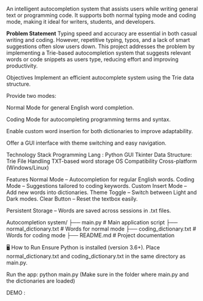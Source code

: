 An intelligent autocompletion system that assists users while writing general text or programming code. It supports both normal typing mode and coding mode, making it ideal for writers, students, and developers.

<b>Problem Statement</b>
Typing speed and accuracy are essential in both casual writing and coding. However, repetitive typing, typos, and a lack of smart suggestions often slow users down.
This project addresses the problem by implementing a Trie-based autocompletion system that suggests relevant words or code snippets as users type, reducing effort and improving productivity.

 Objectives
Implement an efficient autocomplete system using the Trie data structure.

Provide two modes:

Normal Mode for general English word completion.

Coding Mode for autocompleting programming terms and syntax.

Enable custom word insertion for both dictionaries to improve adaptability.

Offer a GUI interface with theme switching and easy navigation.

 Technology Stack
Programming Lang :	Python
GUI	Tkinter
Data Structure:	Trie
File Handling	TXT-based word storage
OS Compatibility	Cross-platform (Windows/Linux)

 Features
Normal Mode – Autocompletion for regular English words.
Coding Mode – Suggestions tailored to coding keywords.
Custom Insert Mode – Add new words into dictionaries.
Theme Toggle – Switch between Light and Dark modes.
Clear Button – Reset the textbox easily.

Persistent Storage – Words are saved across sessions in .txt files.

Autocompletion system/
├── main.py                     # Main application script
├── normal_dictionary.txt       # Words for normal mode
├── coding_dictionary.txt       # Words for coding mode
├── README.md                   # Project documentation

🖥️ How to Run
Ensure Python is installed (version 3.6+).
Place normal_dictionary.txt and coding_dictionary.txt in the same directory as main.py.

Run the app:  python main.py   (Make sure in the folder where main.py and the dictionaries are loaded)

DEMO : 


